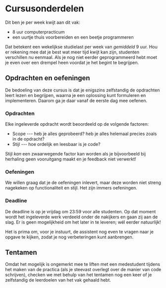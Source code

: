 # Cursusonderdelen

Dit ben je per week kwijt aan dit vak:

* 8 uur computerpracticum
* een uurtje thuis voorbereiden en een beetje programmeren

Dat betekent een wekelijkse studielast per week van *gemiddeld* 9 uur. Hou er
rekening mee dat je best wat meer tijd kwijt kan zijn, studenten verschillen nu
eenmaal. Als je nog niet eerder geprogrammeerd hebt moet je even over een
drempel heen voordat je het begint te begrijpen.

## Opdrachten en oefeningen

De bedoeling van deze cursus is dat je enigszins zelfstandig de opdrachten leert lezen en
begrijpen, waarna je een oplossing kunt formuleren en implementeren. Daarom ga je daar vanaf de
eerste dag mee oefenen.

### Opdrachten

Elke ingeleverde opdracht wordt beoordeeld op de volgende factoren:

* Scope --- heb je alles geprobeerd? heb je alles helemaal precies zoals in de opdracht?
* Stijl --- hoe ordelijk en leesbaar is je code?

Stijl *kan* een zwaarwegende factor kan worden als je bijvoorbeeld bij herhaling geen vooruitgang
maakt en je feedback niet verwerkt!

### Oefeningen

We willen graag dat je de oefeningen inlevert, maar deze worden niet streng nagekeken op functionaliteit en stijl. Het zijn immers oefeningen.

### Deadline

De deadline is op je vrijdag om 23:59 voor alle studenten. Op dat moment wordt het ingeleverde werk
verdeeld onder de nakijkers en gaan zij aan de slag. Er is geen mogelijkheid om het later in te
leveren; wél eerder natuurlijk!

Het is prima om, voor je instuurt, de assistent nog even te vragen naar je opgave te kijken, zodat
je nog verbeteringen kunt aanbrengen.

## Tentamen

Omdat het mogelijk is ongemerkt mee te liften met een medestudent tijdens het maken van de practica
(als je steevast overlegt over de manier van code schrijven), checken we met behulp van het
tentamen nog een keer of je zelfstandig de leerdoelen van het vak gehaald hebt.
